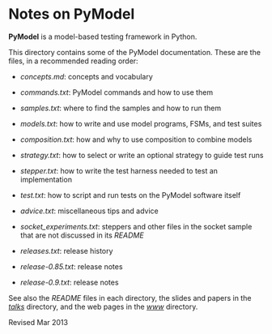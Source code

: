 Notes on PyModel
================

**PyModel** is a model-based testing framework in Python.

This directory contains some of the PyModel documentation.  These are
the files, in a recommended reading order:

* *concepts.md*: concepts and vocabulary

* *commands.txt*: PyModel commands and how to use them

* *samples.txt*: where to find the samples and how to run them

* *models.txt*: how to write and use model programs, FSMs, and test suites

* *composition.txt*: how and why to use composition to combine models

* *strategy.txt*: how to select or write an optional strategy to guide test runs

* *stepper.txt*: how to write the test harness needed to test an implementation

* *test.txt*: how to script and run tests on the PyModel software itself

* *advice.txt*: miscellaneous tips and advice

* *socket_experiments.txt*: steppers and other files in the socket sample that
                          are not discussed in its *README*

* *releases.txt*: release history 

* *release-0.85.txt*: release notes

* *release-0.9.txt*: release notes

See also the *README* files in each directory, the slides and papers
in the [*talks*](../talks) directory, and the web pages in the
[*www*](../www) directory.


Revised Mar 2013
